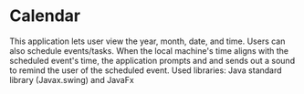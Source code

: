 # Calendar
This application lets user view the year, month, date, and time. Users can also schedule events/tasks.
When the local machine's time aligns with the scheduled event's time, the application prompts and
and sends out a sound to remind the user of the scheduled event.
Used libraries: Java standard library (Javax.swing) and JavaFx
